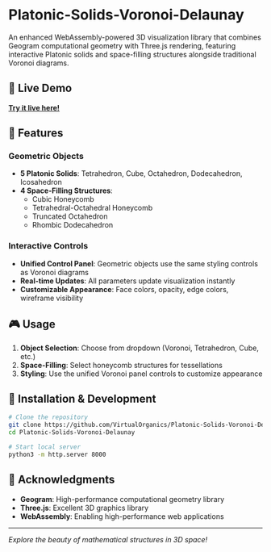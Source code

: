 # Platonic-Solids-Voronoi-Delaunay

An enhanced WebAssembly-powered 3D visualization library that combines Geogram computational geometry with Three.js rendering, featuring interactive Platonic solids and space-filling structures alongside traditional Voronoi diagrams.

## 🚀 Live Demo

**[Try it live here!](https://virtualorganics.github.io/Platonic-Solids-Voronoi-Delaunay/)**

## 🌟 Features

### Geometric Objects
- **5 Platonic Solids**: Tetrahedron, Cube, Octahedron, Dodecahedron, Icosahedron
- **4 Space-Filling Structures**: 
  - Cubic Honeycomb
  - Tetrahedral-Octahedral Honeycomb
  - Truncated Octahedron
  - Rhombic Dodecahedron

### Interactive Controls
- **Unified Control Panel**: Geometric objects use the same styling controls as Voronoi diagrams
- **Real-time Updates**: All parameters update visualization instantly
- **Customizable Appearance**: Face colors, opacity, edge colors, wireframe visibility

## 🎮 Usage

1. **Object Selection**: Choose from dropdown (Voronoi, Tetrahedron, Cube, etc.)
2. **Space-Filling**: Select honeycomb structures for tessellations
3. **Styling**: Use the unified Voronoi panel controls to customize appearance

## 🔧 Installation & Development

```bash
# Clone the repository
git clone https://github.com/VirtualOrganics/Platonic-Solids-Voronoi-Delaunay.git
cd Platonic-Solids-Voronoi-Delaunay

# Start local server
python3 -m http.server 8000
```

## 🙏 Acknowledgments

- **Geogram**: High-performance computational geometry library
- **Three.js**: Excellent 3D graphics library
- **WebAssembly**: Enabling high-performance web applications

---

*Explore the beauty of mathematical structures in 3D space!*
